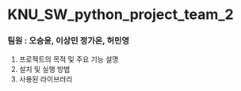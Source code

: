 # KNU_SW_python_project_team_2

### 팀원 : 오승윤, 이상민 정가온, 허민영

1. 프로젝트의 목적 및 주요 기능 설명
2. 설치 및 실행 방법
3. 사용된 라이브러리
